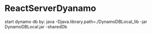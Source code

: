 # ReactServerDyanamo

start dynamo db by: java -Djava.library.path=./DynamoDBLocal_lib -jar DynamoDBLocal.jar -sharedDb
